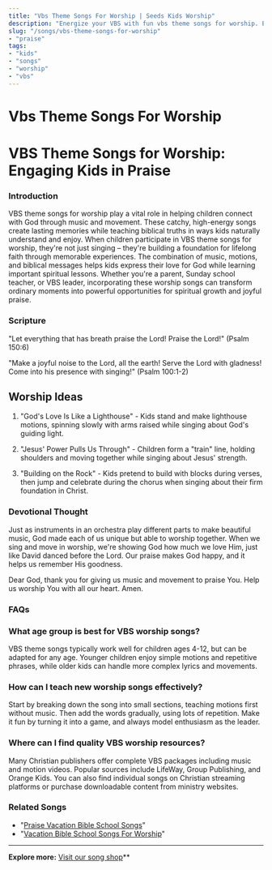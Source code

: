 ```yaml
---
title: "Vbs Theme Songs For Worship | Seeds Kids Worship"
description: "Energize your VBS with fun vbs theme songs for worship. Engaging worship music and activities for summer children's ministry."
slug: "/songs/vbs-theme-songs-for-worship"
- "praise"
tags:
- "kids"
- "songs"
- "worship"
- "vbs"
---
```


# Vbs Theme Songs For Worship

# VBS Theme Songs for Worship: Engaging Kids in Praise

### Introduction
VBS theme songs for worship play a vital role in helping children connect with God through music and movement. These catchy, high-energy songs create lasting memories while teaching biblical truths in ways kids naturally understand and enjoy. When children participate in VBS theme songs for worship, they're not just singing – they're building a foundation for lifelong faith through memorable experiences. The combination of music, motions, and biblical messages helps kids express their love for God while learning important spiritual lessons. Whether you're a parent, Sunday school teacher, or VBS leader, incorporating these worship songs can transform ordinary moments into powerful opportunities for spiritual growth and joyful praise.

### Scripture
"Let everything that has breath praise the Lord! Praise the Lord!" (Psalm 150:6)

"Make a joyful noise to the Lord, all the earth! Serve the Lord with gladness! Come into his presence with singing!" (Psalm 100:1-2)

## Worship Ideas
1. "God's Love Is Like a Lighthouse" - Kids stand and make lighthouse motions, spinning slowly with arms raised while singing about God's guiding light.

2. "Jesus' Power Pulls Us Through" - Children form a "train" line, holding shoulders and moving together while singing about Jesus' strength.

3. "Building on the Rock" - Kids pretend to build with blocks during verses, then jump and celebrate during the chorus when singing about their firm foundation in Christ.

### Devotional Thought
Just as instruments in an orchestra play different parts to make beautiful music, God made each of us unique but able to worship together. When we sing and move in worship, we're showing God how much we love Him, just like David danced before the Lord. Our praise makes God happy, and it helps us remember His goodness.

Dear God, thank you for giving us music and movement to praise You. Help us worship You with all our heart. Amen.

### FAQs

### What age group is best for VBS worship songs?
VBS theme songs typically work well for children ages 4-12, but can be adapted for any age. Younger children enjoy simple motions and repetitive phrases, while older kids can handle more complex lyrics and movements.

### How can I teach new worship songs effectively?
Start by breaking down the song into small sections, teaching motions first without music. Then add the words gradually, using lots of repetition. Make it fun by turning it into a game, and always model enthusiasm as the leader.

### Where can I find quality VBS worship resources?
Many Christian publishers offer complete VBS packages including music and motion videos. Popular sources include LifeWay, Group Publishing, and Orange Kids. You can also find individual songs on Christian streaming platforms or purchase downloadable content from ministry websites.

### Related Songs

- "[Praise Vacation Bible School Songs](/songs/praise-vacation-bible-school-songs/)"
- "[Vacation Bible School Songs For Worship](/songs/vacation-bible-school-songs-for-worship/)"

---

**Explore more:** [Visit our song shop](https://seedskidsworship.com/shop)**

<!-- Schema Markup -->
<script type="application/ld+json">
{
  "@context": "https://schema.org",
  "@type": "MusicRecording",
  "name": "Vbs Theme Songs For Worship",
  "byArtist": {
    "@type": "MusicGroup",
    "name": "Seeds Kids Worship"
  },
  "isFamilyFriendly": true,
  "url": "https://seedskidsworship.com/songs/vbs-theme-songs-for-worship/"
}
</script>